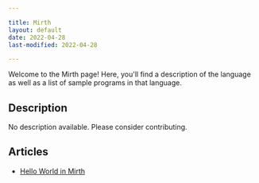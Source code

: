 ```yaml
---

title: Mirth
layout: default
date: 2022-04-28
last-modified: 2022-04-28

---
```


Welcome to the Mirth page! Here, you'll find a description of the language as well as a list of sample programs in that language.

## Description

No description available. Please consider contributing.

## Articles

- [Hello World in Mirth](https://sampleprograms.io/projects/hello-world/mirth)